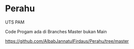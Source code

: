 # Perahu
UTS PAM

Code Progam ada di Branches Master bukan Main

https://github.com/AlbabJannatulFirdaus/Perahu/tree/master


